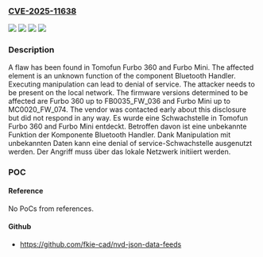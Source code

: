 ### [CVE-2025-11638](https://cve.mitre.org/cgi-bin/cvename.cgi?name=CVE-2025-11638)
![](https://img.shields.io/static/v1?label=Product&message=Furbo%20360&color=blue)
![](https://img.shields.io/static/v1?label=Product&message=Furbo%20Mini&color=blue)
![](https://img.shields.io/static/v1?label=Version&message=n%2Fa%20&color=brightgreen)
![](https://img.shields.io/static/v1?label=Vulnerability&message=Denial%20of%20Service&color=brightgreen)

### Description

A flaw has been found in Tomofun Furbo 360 and Furbo Mini. The affected element is an unknown function of the component Bluetooth Handler. Executing manipulation can lead to denial of service. The attacker needs to be present on the local network. The firmware versions determined to be affected are Furbo 360 up to FB0035_FW_036 and Furbo Mini up to MC0020_FW_074. The vendor was contacted early about this disclosure but did not respond in any way.
Es wurde eine Schwachstelle in Tomofun Furbo 360 and Furbo Mini entdeckt. Betroffen davon ist eine unbekannte Funktion der Komponente Bluetooth Handler. Dank Manipulation mit unbekannten Daten kann eine denial of service-Schwachstelle ausgenutzt werden. Der Angriff muss über das lokale Netzwerk initiiert werden.

### POC

#### Reference
No PoCs from references.

#### Github
- https://github.com/fkie-cad/nvd-json-data-feeds

